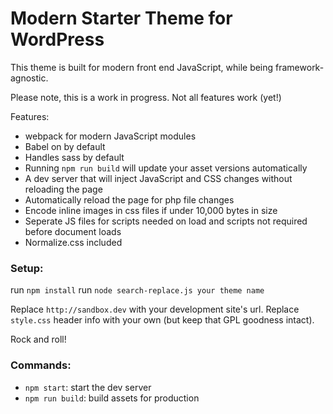 # Modern Starter Theme for WordPress

This theme is built for modern front end JavaScript, while being framework-agnostic.

Please note, this is a work in progress. Not all features work (yet!)

Features:

- webpack for modern JavaScript modules
- Babel on by default
- Handles sass by default
- Running ```npm run build``` will update your asset versions automatically
- A dev server that will inject JavaScript and CSS changes without reloading the page
- Automatically reload the page for php file changes
- Encode inline images in css files if under 10,000 bytes in size
- Seperate JS files for scripts needed on load and scripts not required before document loads
- Normalize.css included

### Setup:
run ```npm install```
run ```node search-replace.js your theme name```

Replace ```http://sandbox.dev``` with your development site's url.
Replace ```style.css``` header info with your own (but keep that GPL goodness intact).

Rock and roll!

### Commands:
- ```npm start```: start the dev server
- ```npm run build```: build assets for production